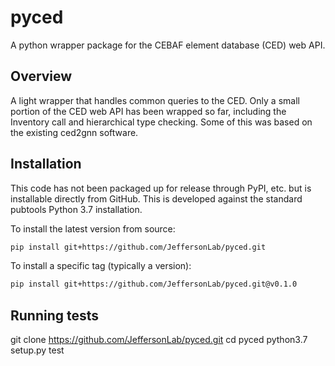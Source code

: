 # pyced

A python wrapper package for the CEBAF element database (CED) web API.

## Overview 
A light wrapper that handles common queries to the CED.  Only a small portion of the CED web API has been
wrapped so far, including the Inventory call and hierarchical type checking.  Some of this was based on the existing
ced2gnn software.

## Installation
This code has not been packaged up for release through PyPI, etc. but is installable directly from GitHub.  This is
developed against the standard pubtools Python 3.7 installation.

To install the latest version from source:

```bash
pip install git+https://github.com/JeffersonLab/pyced.git
```

To install a specific tag (typically a version):

```bash
pip install git+https://github.com/JeffersonLab/pyced.git@v0.1.0
```

## Running tests
git clone https://github.com/JeffersonLab/pyced.git
cd pyced
python3.7 setup.py test
